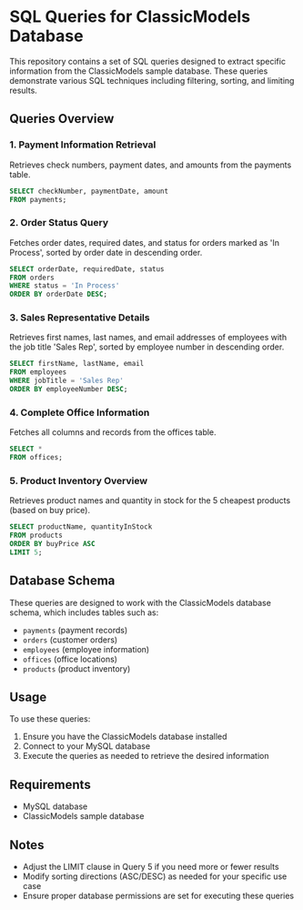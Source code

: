 # SQL Queries for ClassicModels Database

This repository contains a set of SQL queries designed to extract specific information from the ClassicModels sample database. These queries demonstrate various SQL techniques including filtering, sorting, and limiting results.

## Queries Overview

### 1. Payment Information Retrieval
Retrieves check numbers, payment dates, and amounts from the payments table.

```sql
SELECT checkNumber, paymentDate, amount
FROM payments;
```

### 2. Order Status Query
Fetches order dates, required dates, and status for orders marked as 'In Process', sorted by order date in descending order.

```sql
SELECT orderDate, requiredDate, status
FROM orders
WHERE status = 'In Process'
ORDER BY orderDate DESC;
```

### 3. Sales Representative Details
Retrieves first names, last names, and email addresses of employees with the job title 'Sales Rep', sorted by employee number in descending order.

```sql
SELECT firstName, lastName, email
FROM employees
WHERE jobTitle = 'Sales Rep'
ORDER BY employeeNumber DESC;
```

### 4. Complete Office Information
Fetches all columns and records from the offices table.

```sql
SELECT *
FROM offices;
```

### 5. Product Inventory Overview
Retrieves product names and quantity in stock for the 5 cheapest products (based on buy price).

```sql
SELECT productName, quantityInStock
FROM products
ORDER BY buyPrice ASC
LIMIT 5;
```

## Database Schema
These queries are designed to work with the ClassicModels database schema, which includes tables such as:
- `payments` (payment records)
- `orders` (customer orders)
- `employees` (employee information)
- `offices` (office locations)
- `products` (product inventory)

## Usage
To use these queries:
1. Ensure you have the ClassicModels database installed
2. Connect to your MySQL database
3. Execute the queries as needed to retrieve the desired information

## Requirements
- MySQL database
- ClassicModels sample database

## Notes
- Adjust the LIMIT clause in Query 5 if you need more or fewer results
- Modify sorting directions (ASC/DESC) as needed for your specific use case
- Ensure proper database permissions are set for executing these queries
